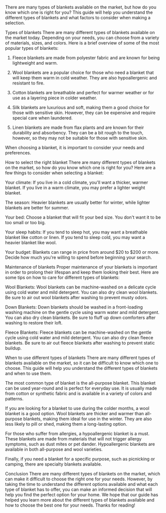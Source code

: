 There are many types of blankets available on the market, but how do you know which one is right for you? This guide will help you understand the different types of blankets and what factors to consider when making a selection.

Types of blankets
There are many different types of blankets available on the market today. Depending on your needs, you can choose from a variety of materials, sizes, and colors. Here is a brief overview of some of the most popular types of blankets:

1. Fleece blankets are made from polyester fabric and are known for being lightweight and warm.

2. Wool blankets are a popular choice for those who need a blanket that will keep them warm in cold weather. They are also hypoallergenic and resistant to fire.

3. Cotton blankets are breathable and perfect for warmer weather or for use as a layering piece in colder weather.

4. Silk blankets are luxurious and soft, making them a good choice for those with sensitive skin. However, they can be expensive and require special care when laundered.

5. Linen blankets are made from flax plants and are known for their durability and absorbency. They can be a bit rough to the touch, however, so they may not be suitable for those with sensitive skin.

When choosing a blanket, it is important to consider your needs and preferences. 





How to select the right blanket
There are many different types of blankets on the market, so how do you know which one is right for you? Here are a few things to consider when selecting a blanket:

Your climate: If you live in a cold climate, you'll want a thicker, warmer blanket. If you live in a warm climate, you may prefer a lighter weight blanket.

The season: Heavier blankets are usually better for winter, while lighter blankets are better for summer.

Your bed: Choose a blanket that will fit your bed size. You don't want it to be too small or too big.

Your sleep habits: If you tend to sleep hot, you may want a breathable blanket like cotton or linen. If you tend to sleep cold, you may want a heavier blanket like wool.

Your budget: Blankets can range in price from around $20 to $200 or more. Decide how much you're willing to spend before beginning your search.







Maintenance of blankets
Proper maintenance of your blankets is important in order to prolong their lifespan and keep them looking their best. Here are some tips on how to care for different types of blankets:

Wool Blankets: Wool blankets can be machine-washed on a delicate cycle using cold water and mild detergent. You can also dry clean wool blankets. Be sure to air out wool blankets after washing to prevent musty odors.

Down Blankets: Down blankets should be washed in a front-loading washing machine on the gentle cycle using warm water and mild detergent. You can also dry clean blankets. Be sure to fluff up down comforters after washing to restore their loft.

Fleece Blankets: Fleece blankets can be machine-washed on the gentle cycle using cold water and mild detergent. You can also dry clean fleece blankets. Be sure to air out fleece blankets after washing to prevent static buildup.

When to use different types of blankets
There are many different types of blankets available on the market, so it can be difficult to know which one to choose. This guide will help you understand the different types of blankets and when to use them.

The most common type of blanket is the all-purpose blanket. This blanket can be used year-round and is perfect for everyday use. It is usually made from cotton or synthetic fabric and is available in a variety of colors and patterns.

If you are looking for a blanket to use during the colder months, a wool blanket is a good option. Wool blankets are thicker and warmer than all-purpose blankets, making them ideal for use in the winter. They are also less likely to pill or shed, making them a long-lasting option.

For those who suffer from allergies, a hypoallergenic blanket is a must. These blankets are made from materials that will not trigger allergy symptoms, such as dust mites or pet dander. Hypoallergenic blankets are available in both all-purpose and wool varieties.

Finally, if you need a blanket for a specific purpose, such as picnicking or camping, there are specialty blankets available.

Conclusion
There are many different types of blankets on the market, which can make it difficult to choose the right one for your needs. However, by taking the time to understand the different options available and what each type of blanket has to offer, you can make an informed decision that will help you find the perfect option for your home. We hope that our guide has helped you learn more about the different types of blankets available and how to choose the best one for your needs. Thanks for reading!

